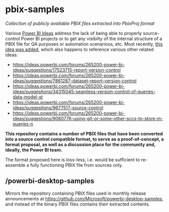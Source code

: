 # pbix-samples

*Collection of publicly available PBIX files extracted into PbixProj format*

Various [Power BI Ideas](https://ideas.powerbi.com/forums/265200-power-bi-ideas) address the lack of being able to properly source-control Power BI projects or to get any visibilty of the internal structure of a PBIX file for QA purposes or automation scenarious, etc. Most recently, [this idea was added](https://ideas.powerbi.com/forums/265200-power-bi-ideas/suggestions/36978934-built-in-git-support-in-powerbi-desktop), which also happens to reference various other related ideas:

- https://ideas.powerbi.com/forums/265200-power-bi-ideas/suggestions/17523715-report-version-control
- https://ideas.powerbi.com/forums/265200-power-bi-ideas/suggestions/7861287-dataset-report-version-control
- https://ideas.powerbi.com/forums/265200-power-bi-ideas/suggestions/34315045-seamless-version-control-of-queries-data-model-st
- https://ideas.powerbi.com/forums/265200-power-bi-ideas/suggestions/9677517-source-control
- https://ideas.powerbi.com/forums/265200-power-bi-ideas/suggestions/9080776-using-git-or-some-other-sccs-to-store-m-queries-n

**This repository contains a number of PBIX files that have been converted into a source control compatible format, to serve as a proof-of-concept, a format proposal, as well as a discussion place for the community and, ideally, the Power BI team.**

The format proposed here is loss-less, i.e. would be sufficient to re-assemble a fully functioning PBIX file from sources only.

## /powerbi-desktop-samples

Mirrors the repository containing PBIX files used in monthly release announcements at https://github.com/Microsoft/powerbi-desktop-samples, and instead of the binary PBIX files contains their extracted contents.